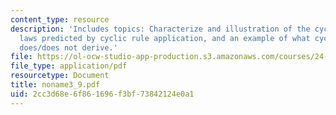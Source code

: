 ```yaml
---
content_type: resource
description: 'Includes topics: Characterize and illustration of the cyclic syndrome,
  laws predicted by cyclic rule application, and an example of what cyclic application
  does/does not derive.'
file: https://ol-ocw-studio-app-production.s3.amazonaws.com/courses/24-962-advanced-phonology-spring-2005/2cc3d68e6f861696f3bf73842124e0a1_noname3_9.pdf
file_type: application/pdf
resourcetype: Document
title: noname3_9.pdf
uid: 2cc3d68e-6f86-1696-f3bf-73842124e0a1
---
```

